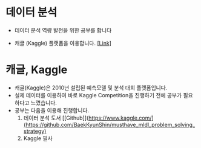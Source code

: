 # 데이터 분석

- 데이터 분석 역량 발전을 위한 공부를 합니다

- 캐글 (Kaggle) 플랫폼을 이용합니다. [[Link]](https://www.kaggle.com/)

# 캐글, Kaggle

- 캐글(Kaggle)은 2010년 설립된 예측모델 및 분석 대회 플랫폼입니다.
- 실제 데이터를 이용하여 바로 Kaggle Competition을 진행하기 전에 공부가 필요하다고 느꼈습니다.
- 공부는 다음을 이용해 진행합니다.
  1. 데이터 분석 도서 [[Github]](https://www.kaggle.com/](https://github.com/BaekKyunShin/musthave_mldl_problem_solving_strategy)
  2. Kaggle 필사




